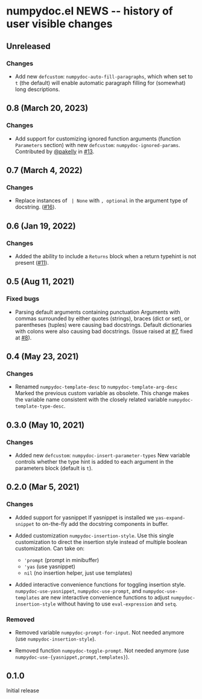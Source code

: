 # numpydoc.el NEWS -- history of user visible changes

## Unreleased

### Changes

- Add new `defcustom`: `numpydoc-auto-fill-paragraphs`, which when set
  to `t` (the default) will enable automatic paragraph filling for
  (somewhat) long descriptions.

## 0.8 (March 20, 2023)

### Changes

- Add support for customizing ignored function arguments (function
  `Parameters` section) with new `defcustom`:
  `numpydoc-ignored-params`. Contributed by
  [@pakelly](https://github.com/pakelley) in
  [#13](https://github.com/douglasdavis/numpydoc.el/pull/13).

## 0.7 (March 4, 2022)

### Changes

- Replace instances of ` | None` with `, optional` in the argument
  type of docstring.
  ([#16](https://github.com/douglasdavis/numpydoc.el/pull/16)).

## 0.6 (Jan 19, 2022)

### Changes

- Added the ability to include a `Returns` block when a return
  typehint is not present
  ([#11](https://github.com/douglasdavis/numpydoc.el/pull/11)).

## 0.5 (Aug 11, 2021)

### Fixed bugs

- Parsing default arguments containing punctuation Arguments with
  commas surrounded by either quotes (strings), braces (dict or set),
  or parentheses (tuples) were causing bad docstrings. Default
  dictionaries with colons were also causing bad docstrings. (Issue
  raised at
  [#7](https://github.com/douglasdavis/numpydoc.el/issues/7), fixed at
  [#8](https://github.com/douglasdavis/numpydoc.el/pull/8)).

## 0.4 (May 23, 2021)

### Changes

- Renamed `numpydoc-template-desc` to `numpydoc-template-arg-desc`
  Marked the previous custom variable as obsolete. This change makes
  the variable name consistent with the closely related variable
  `numpydoc-template-type-desc`.

## 0.3.0 (May 10, 2021)

### Changes

- Added new `defcustom`: `numpydoc-insert-parameter-types` New
  variable controls whether the type hint is added to each argument in
  the parameters block (default is `t`).

## 0.2.0 (Mar 5, 2021)

### Changes

- Added support for yasnippet If yasnippet is installed we
  `yas-expand-snippet` to on-the-fly add the docstring components in
  buffer.

- Added customization `numpydoc-insertion-style`. Use this single
  customization to direct the insertion style instead of multiple
  boolean customization. Can take on:
  - `'prompt` (prompt in minibuffer)
  - `'yas` (use yasnippet)
  - `nil` (no insertion helper, just use templates)

- Added interactive convenience functions for toggling insertion
  style. `numpydoc-use-yasnippet`, `numpydoc-use-prompt`, and
  `numpydoc-use-templates` are new interactive convenience functions
  to adjust `numpydoc-insertion-style` without having to use
  `eval-expression` and `setq`.

### Removed

- Removed variable `numpydoc-prompt-for-input`. Not needed anymore
  (use `numpydoc-insertion-style`).

- Removed function `numpydoc-toggle-prompt`. Not needed anymore (use
  `numpydoc-use-{yasnippet,prompt,templates}`).

## 0.1.0

Initial release
